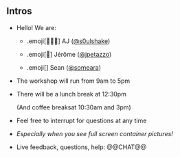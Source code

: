## Intros

- Hello! We are:

   - .emoji[👷🏻‍♀️] AJ ([@s0ulshake](https://twitter.com/s0ulshake))

   - .emoji[🐳] Jérôme ([@jpetazzo](https://twitter.com/jpetazzo))

   - .emoji[] Sean ([@someara](https://twitter.com/someara))

- The workshop will run from 9am to 5pm

- There will be a lunch break at 12:30pm

  (And coffee breaksat 10:30am and 3pm)

- Feel free to interrupt for questions at any time

- *Especially when you see full screen container pictures!*

- Live feedback, questions, help: @@CHAT@@
